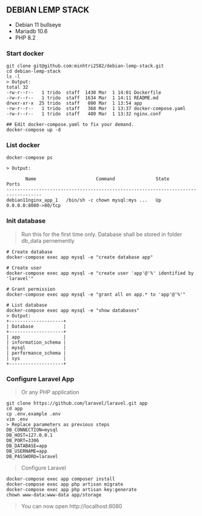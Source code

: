 ## DEBIAN LEMP STACK
- Debian 11 bullseye
- Mariadb 10.6
- PHP 8.2  

### Start docker
```
git clone git@github.com:minhtri2582/debian-lemp-stack.git
cd debian-lemp-stack
ls -l
> Output:
total 32
-rw-r--r--   1 trido  staff  1430 Mar  1 14:01 Dockerfile
-rw-r--r--   1 trido  staff  1634 Mar  1 14:11 README.md
drwxr-xr-x  25 trido  staff   800 Mar  1 13:54 app
-rw-r--r--   1 trido  staff   368 Mar  1 13:37 docker-compose.yaml
-rw-r--r--   1 trido  staff   480 Mar  1 13:32 nginx.conf

## Edit docker-compose.yaml to fix your demand.
docker-compose up -d
``` 

### List docker
```
docker-compose ps

> Output:

       Name                      Command               State          Ports        
-----------------------------------------------------------------------------------
debian11nginx_app_1   /bin/sh -c chown mysql:mys ...   Up      0.0.0.0:8080->80/tcp

```

### Init database
> Run this for the first time only. Database shall be stored in folder db_data pernemently
```
# Create database
docker-compose exec app mysql -e "create database app"

# Create user
docker-compose exec app mysql -e "create user 'app'@'%' identified by 'laravel'"

# Grant permission
docker-compose exec app mysql -e "grant all on app.* to 'app'@'%'"

# List database
docker-compose exec app mysql -e "show databases"
> Output: 
+--------------------+
| Database           |
+--------------------+
| app                |
| information_schema |
| mysql              |
| performance_schema |
| sys                |
+--------------------+
```

### Configure Laravel App
>  Or any PHP application
```
git clone https://github.com/laravel/laravel.git app
cd app
cp .env.example .env
vim .env
> Replace parameters as previous steps
DB_CONNECTION=mysql
DB_HOST=127.0.0.1
DB_PORT=3306
DB_DATABASE=app
DB_USERNAME=app
DB_PASSWORD=laravel
```
> Configure Laravel
```
docker-compose exec app composer install
docker-compose exec app php artisan migrate
docker-compose exec app php artisan key:generate
chown www-data:www-data app/storage
```

> You can now open http://localhost:8080


